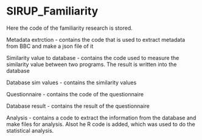 # SIRUP_Familiarity
Here the code of the familiarity research is stored.

Metadata extrction - contains the code that is used to extract metadata from BBC and make a json file of it

Similarity value to database - contains the code used to measure the similarity value between two programs. The result is written into the database

Database sim values - contains the similarity values

Questionnaire - contains the code of the questionnaire

Database result - contains the result of the questionnaire

Analysis - contains a code to extract the information from the database and make files for analysis. Alsot he R code is added, which was used to do the statistical analysis.
